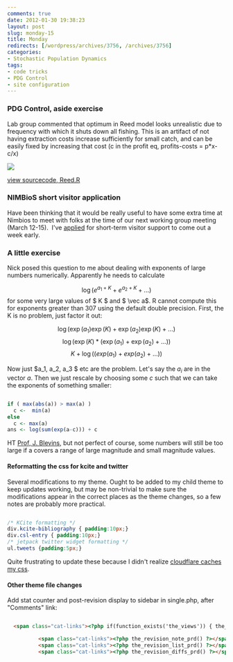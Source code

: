 ```yaml
---
comments: true
date: 2012-01-30 19:38:23
layout: post
slug: monday-15
title: Monday
redirects: [/wordpress/archives/3756, /archives/3756]
categories:
- Stochastic Population Dynamics
tags:
- code tricks
- PDG Control
- site configuration
---
```


### PDG Control, aside exercise


Lab group commented that optimum in Reed model looks unrealistic due to frequency with which it shuts down all fishing. This is an artifact of not having extraction costs increase sufficiently for small catch, and can be easily fixed by increasing that cost (c in the profit eq, profits-costs = p*x-c/x)

![]( http://farm8.staticflickr.com/7005/6792670573_409e256ce5_o.png )


[view sourcecode, Reed.R](https://github.com/cboettig/pdg_control/blob/4ac8c2c13f16898f3d9dd82fcf6a424e406e3e2f/demo/Reed.R)


### NIMBioS short visitor application


Have been thinking that it would be really useful to have some extra time at Nimbios to meet with folks at the time of our next working group meeting (March 12-15).  I've [applied](http://www.carlboettiger.info/share/NIMBioSShortVisitApplication.pdf) for short-term visitor support to come out a week early.


### 




### A little exercise


Nick posed this question to me about dealing with exponents of large numbers numerically. Apparently he needs to calculate

$$ \log( e^{a_1 + K} + e^{a_2 + K} + ... ) $$
for some very large values of $ K $ and $ \vec a$. R cannot compute this for exponents greater than 307 using the default double precision. First, the K is no problem, just factor it out:

$$ \log( \exp(a_1)\exp(K) + \exp(a_2) \exp(K) + ... ) $$
$$ \log( \exp(K) * ( \exp(a_1) + \exp(a_2) + ... )) $$
$$ K + \log( (exp(a_1) + exp(a_2) + ... )) $$

Now just $a_1, a_2, a_3 $ etc are the problem. Let's say the $a_i$ are in the vector $a$. Then we just rescale by choosing some $c$ such that we can take the exponents of something smaller:


```R

if ( max(abs(a)) > max(a) )
  c <-  min(a)
else
  c <- max(a)
ans <- log(sum(exp(a-c))) + c

```



HT [Prof, J. Blevins](http://jblevins.org/log/log-sum-exp), but not perfect of course, some numbers will still be too large if a covers a range of large magnitude and small magnitude values.


#### Reformatting the css for kcite and twitter


Several modifications to my theme. Ought to be added to my child theme to keep updates working, but may be non-trivial to make sure the modifications appear in the correct places as the theme changes, so a few notes are probably more practical.


```css

/* KCite formatting */
div.kcite-bibliography { padding:10px;}
div.csl-entry { padding:10px;}
/* jetpack twitter widget formatting */
ul.tweets {padding:5px;}

```


Quite frustrating to update these because I didn't realize [cloudflare caches my css](http://webmasters.stackexchange.com/questions/25259/clearing-cache-with-cloudflare).


#### Other theme file changes


Add stat counter and post-revision display to sidebar in single.php, after "Comments" link:


```html

  <span class="cat-links"><?php if(function_exists('the_views')) { the_views(); } ?></span>

          <span class="cat-links"><?php the_revision_note_prd() ?></span>
          <span class="cat-links"><?php the_revision_list_prd() ?></span>
          <span class="cat-links"><?php the_revision_diffs_prd() ?></span>

```

